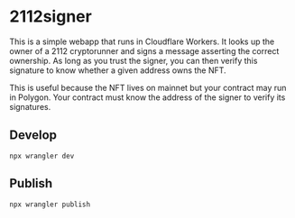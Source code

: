 # 2112signer

This is a simple webapp that runs in Cloudflare Workers. It looks up the
owner of a 2112 cryptorunner and signs a message asserting the correct
ownership. As long as you trust the signer, you can then verify this signature
to know whether a given address owns the NFT.

This is useful because the NFT lives on mainnet but your contract may run
in Polygon. Your contract must know the address of the signer to verify its
signatures.

## Develop

```
npx wrangler dev
```

## Publish

```
npx wrangler publish
```
